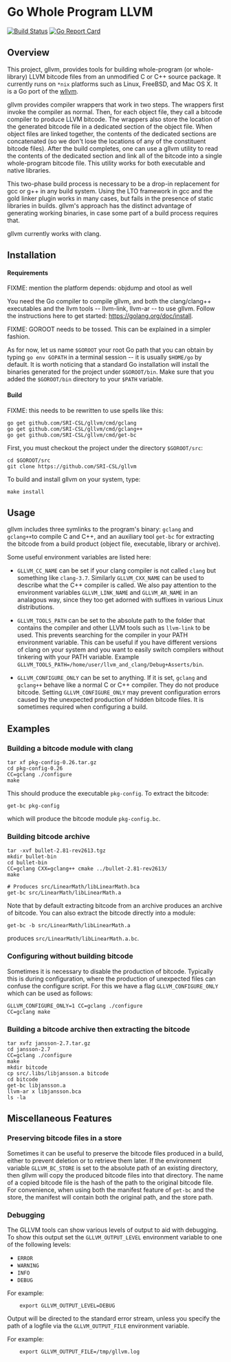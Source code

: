 # Go Whole Program LLVM

[![Build Status](https://travis-ci.org/SRI-CSL/gllvm.svg?branch=master)](https://travis-ci.org/SRI-CSL/gllvm)
[![Go Report Card](https://goreportcard.com/badge/github.com/SRI-CSL/gllvm)](https://goreportcard.com/report/github.com/SRI-CSL/gllvm)


## Overview


This project, gllvm, provides tools for building whole-program (or
whole-library) LLVM bitcode files from an unmodified C or C++
source package. It currently runs on `*nix` platforms such as Linux,
FreeBSD, and Mac OS X. It is a Go port of the [wllvm](https://github.com/SRI-CSL/whole-program-llvm).

gllvm provides compiler wrappers that work in two
steps. The wrappers first invoke the compiler as normal. Then, for
each object file, they call a bitcode compiler to produce LLVM
bitcode. The wrappers also store the location of the generated bitcode
file in a dedicated section of the object file.  When object files are
linked together, the contents of the dedicated sections are
concatenated (so we don't lose the locations of any of the constituent
bitcode files). After the build completes, one can use a gllvm
utility to read the contents of the dedicated section and link all of
the bitcode into a single whole-program bitcode file. This utility
works for both executable and native libraries.

This two-phase build process is necessary to be a drop-in replacement
for gcc or g++ in any build system.  Using the LTO framework in gcc
and the gold linker plugin works in many cases, but fails in the
presence of static libraries in builds.  gllvm's approach has the
distinct advantage of generating working binaries, in case some part
of a build process requires that.

gllvm currently works with clang.

## Installation


#### Requirements

FIXME: mention the platform depends: objdump and otool as well

You need the Go compiler to compile gllvm, and both the clang/clang++
executables and the llvm tools -- llvm-link, llvm-ar -- to use gllvm. Follow
the instructions here to get started: https://golang.org/doc/install.

FIXME: GOROOT needs to be tossed. This can be explained in a simpler fashion.

As for now, let us name `$GOROOT` your root Go path that you can obtain by
typing `go env GOPATH` in a terminal session -- it is usually `$HOME/go`
by default. It is worth noticing that a standard Go installation will install
the binaries generated for the project under `$GOROOT/bin`. Make sure that you
added the `$GOROOT/bin` directory to your `$PATH` variable.

#### Build

FIXME: this needs to be rewritten to use spells like this:
```
go get github.com/SRI-CSL/gllvm/cmd/gclang
go get github.com/SRI-CSL/gllvm/cmd/gclang++
go get github.com/SRI-CSL/gllvm/cmd/get-bc
```

First, you must checkout the project under the directory `$GOROOT/src`:
```
cd $GOROOT/src
git clone https://github.com/SRI-CSL/gllvm
```

To build and install gllvm on your system, type:
```
make install
```

## Usage

gllvm includes three symlinks to the program's binary: `gclang` and
`gclang++`to compile C and C++, and an auxiliary tool `get-bc` for
extracting the bitcode from a build product (object file, executable, library
or archive).

Some useful environment variables are listed here:

 * `GLLVM_CC_NAME` can be set if your clang compiler is not called `clang` but
    something like `clang-3.7`. Similarly `GLLVM_CXX_NAME` can be used to
    describe what the C++ compiler is called. We also pay attention to the
    environment  variables `GLLVM_LINK_NAME` and `GLLVM_AR_NAME` in an
    analagous way, since they too get adorned with suffixes in various Linux
    distributions.

 * `GLLVM_TOOLS_PATH` can be set to the absolute path to the folder that
   contains the compiler and other LLVM tools such as `llvm-link` to be used.
   This prevents searching for the compiler in your PATH environment variable.
   This can be useful if you have different versions of clang on your system
   and you want to easily switch compilers without tinkering with your PATH
   variable.
   Example `GLLVM_TOOLS_PATH=/home/user/llvm_and_clang/Debug+Asserts/bin`.

* `GLLVM_CONFIGURE_ONLY` can be set to anything. If it is set, `gclang`
   and `gclang++` behave like a normal C or C++ compiler. They do not
   produce bitcode. Setting `GLLVM_CONFIGURE_ONLY` may prevent configuration
   errors caused by the unexpected production of hidden bitcode files. It is
   sometimes required when configuring a build.

## Examples

### Building a bitcode module with clang


```
tar xf pkg-config-0.26.tar.gz
cd pkg-config-0.26
CC=gclang ./configure
make
```

This should produce the executable `pkg-config`. To extract the bitcode:
```
get-bc pkg-config
```

which will produce the bitcode module `pkg-config.bc`.


### Building bitcode archive

```
tar -xvf bullet-2.81-rev2613.tgz
mkdir bullet-bin
cd bullet-bin
CC=gclang CXX=gclang++ cmake ../bullet-2.81-rev2613/
make

# Produces src/LinearMath/libLinearMath.bca
get-bc src/LinearMath/libLinearMath.a
```

Note that by default extracting bitcode from an archive produces an archive of
bitcode. You can also extract the bitcode directly into a module:
```
get-bc -b src/LinearMath/libLinearMath.a
```
produces `src/LinearMath/libLinearMath.a.bc`.


### Configuring without building bitcode

Sometimes it is necessary to disable the production of bitcode. Typically this
is during configuration, where the production of unexpected files can confuse
the configure script. For this we have a flag `GLLVM_CONFIGURE_ONLY` which
can be used as follows:
```
GLLVM_CONFIGURE_ONLY=1 CC=gclang ./configure
CC=gclang make
```


### Building a bitcode archive then extracting the bitcode

```
tar xvfz jansson-2.7.tar.gz
cd jansson-2.7
CC=gclang ./configure
make
mkdir bitcode
cp src/.libs/libjansson.a bitcode
cd bitcode
get-bc libjansson.a
llvm-ar x libjansson.bca
ls -la
```

## Miscellaneous Features

### Preserving bitcode files in a store

Sometimes it can be useful to preserve the bitcode files produced in a
build, either to prevent deletion or to retrieve them later. If the
environment variable `GLLVM_BC_STORE` is set to the absolute path of
an existing directory, then gllvm will copy the produced bitcode files
into that directory. The name of a copied bitcode file is the hash of the path
to the original bitcode file. For convenience, when using both the manifest
feature of `get-bc` and the store, the manifest will contain both the
original path, and the store path.


### Debugging


The GLLVM tools can show various levels of output to aid with debugging.
To show this output set the `GLLVM_OUTPUT_LEVEL` environment
variable to one of the following levels:

 * `ERROR`
 * `WARNING`
 * `INFO`
 * `DEBUG`

For example:
```
    export GLLVM_OUTPUT_LEVEL=DEBUG
```
Output will be directed to the standard error stream, unless you specify the
path of a logfile via the `GLLVM_OUTPUT_FILE` environment variable.

For example:
```
    export GLLVM_OUTPUT_FILE=/tmp/gllvm.log
```
